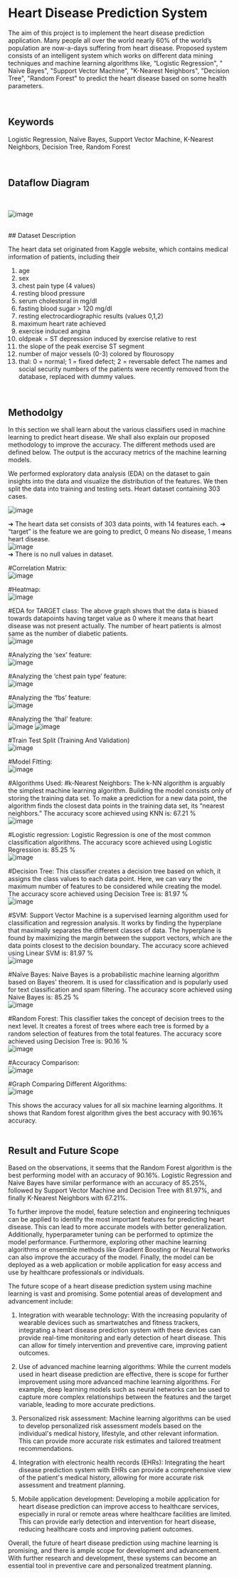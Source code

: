 
# Heart Disease Prediction System

The aim of this project is to implement the heart disease prediction application. Many people all over
the world nearly 60% of the world’s population are now-a-days suffering from heart disease. 
Proposed system consists of an intelligent system which works on different data mining techniques and machine learning algorithms like, “Logistic Regression", " Naïve Bayes", "Support Vector Machine", "K-Nearest Neighbors", "Decision Tree", "Random Forest" to predict the heart disease based on some health parameters.

<br />

## Keywords

Logistic Regression, Naïve Bayes, Support Vector Machine, K-Nearest Neighbors, Decision Tree, Random Forest

<br />

## Dataflow Diagram
<br />

![image](https://github.com/priyaa2929/Heart-Disease-Prediction-System/assets/130492957/90b20ce8-6326-46d1-b2d4-851c0a376409)



<br />
## Dataset Description

The heart data set originated from Kaggle website, which contains medical information of patients, including their
1. age
2. sex
3. chest pain type (4 values)
4. resting blood pressure
5. serum cholestoral in mg/dl
6. fasting blood sugar > 120 mg/dl
7. resting electrocardiographic results (values 0,1,2)
8. maximum heart rate achieved
9. exercise induced angina
10. oldpeak = ST depression induced by exercise relative to rest
11. the slope of the peak exercise ST segment
12. number of major vessels (0-3) colored by flourosopy
13. thal: 0 = normal; 1 = fixed defect; 2 = reversable defect The names and social security numbers of the patients were recently removed from the database, replaced with dummy values.

<br />

## Methodolgy

In this section we shall learn about the various classifiers used in machine learning to predict heart disease. We shall also explain our proposed methodology to improve the accuracy. The different methods used are defined below. The output is the accuracy metrics of the machine learning models. 

We performed exploratory data analysis (EDA) on the dataset to gain insights into the data and visualize the distribution of the features. We then split the data into training and testing sets. Heart dataset containing 303 cases.
<br />

![image](https://github.com/priyaa2929/Heart-Disease-Prediction-System/assets/130492957/0195ec08-21b8-434c-9164-4d6e3b3eee68)
<br />

➔ The heart data set consists of 303 data points, with 14 features each.
➔ “target” is the feature we are going to predict, 0 means No disease, 1 means heart disease.
<br />
![image](https://github.com/priyaa2929/Heart-Disease-Prediction-System/assets/130492957/60138479-1a41-4439-b9d6-72c1ef4dd03d)
<br />
➔ There is no null values in dataset.
<br />

#Correlation Matrix:
<br />
![image](https://github.com/priyaa2929/Heart-Disease-Prediction-System/assets/130492957/e1130491-a8e1-4f5a-b1a3-1400038e53a7)
<br />

#Heatmap:
<br />
![image](https://github.com/priyaa2929/Heart-Disease-Prediction-System/assets/130492957/705214c9-1977-425b-82a2-f76b6a130cca)
<br />

#EDA for TARGET class:
The above graph shows that the data is biased towards datapoints having target value as 0 where it means that heart disease was not present actually. The number of heart patients is almost same as the number of diabetic patients.
<br />
![image](https://github.com/priyaa2929/Heart-Disease-Prediction-System/assets/130492957/143b55e9-3926-429e-b365-ca0cb9fee2ad)
<br />

#Analyzing the ‘sex’ feature:
<br />
![image](https://github.com/priyaa2929/Heart-Disease-Prediction-System/assets/130492957/6da39b74-34d0-44bf-b73f-91982dc02dfa)
<br />

#Analyzing the ‘chest pain type’ feature:
<br />
![image](https://github.com/priyaa2929/Heart-Disease-Prediction-System/assets/130492957/2ce3cb20-519d-4535-93f5-4a42c8e3b545)
<br />

#Analyzing the ‘fbs’ feature:
<br />
![image](https://github.com/priyaa2929/Heart-Disease-Prediction-System/assets/130492957/0db539dc-1129-4ee9-b61a-fae9e49dd534)
<br />

#Analyzing the ‘thal’ feature:
<br />
![image](https://github.com/priyaa2929/Heart-Disease-Prediction-System/assets/130492957/76e3ceee-675c-4c7a-8e82-b12e63fd6346)
![image](https://github.com/priyaa2929/Heart-Disease-Prediction-System/assets/130492957/bef09305-e6c6-4208-88b3-1c7c5fce873a)
<br />

#Train Test Split (Training And Validation)
<br />
![image](https://github.com/priyaa2929/Heart-Disease-Prediction-System/assets/130492957/2c50e96d-58ac-4987-874e-d8640ee97ad1)
<br />

#Model Fitting:
<br />
![image](https://github.com/priyaa2929/Heart-Disease-Prediction-System/assets/130492957/2f164a2c-0d5f-4e12-b5f6-0da709d92b72)
<br />

#Algorithms Used:
#k-Nearest Neighbors:
The k-NN algorithm is arguably the simplest machine learning algorithm. Building the model consists only of storing the training data set. To make a prediction for a new data point, the algorithm finds the closest data points in the training data set, its “nearest neighbors.”
The accuracy score achieved using KNN is: 67.21 %
<br />
![image](https://github.com/priyaa2929/Heart-Disease-Prediction-System/assets/130492957/01fe5b09-d4a2-4a30-964d-d32a6786deb9)
<br />

#Logistic regression:
Logistic Regression is one of the most common classification algorithms.
The accuracy score achieved using Logistic Regression is: 85.25 %
<br />
![image](https://github.com/priyaa2929/Heart-Disease-Prediction-System/assets/130492957/ee712949-8379-43db-b17f-7d98ba8f8cb8)
<br />

#Decision Tree:
This classifier creates a decision tree based on which, it assigns the class values to each data point. Here, we can vary the maximum number of features to be considered while creating the model.
The accuracy score achieved using Decision Tree is: 81.97 %
<br />
![image](https://github.com/priyaa2929/Heart-Disease-Prediction-System/assets/130492957/c18800ab-b007-40c3-8dd1-9da860383c8c)
<br />

#SVM:
Support Vector Machine is a supervised learning algorithm used for classification and regression analysis. It works by finding the hyperplane that maximally separates the different classes of data. The hyperplane is found by maximizing the margin between the support vectors, which are the data points closest to the decision boundary. The accuracy score achieved using Linear SVM is: 81.97 %
<br />
![image](https://github.com/priyaa2929/Heart-Disease-Prediction-System/assets/130492957/bb55c7a2-808f-4f55-945a-a02a1d64eef3)
<br />

#Naïve Bayes:
Naive Bayes is a probabilistic machine learning algorithm based on Bayes' theorem. It is used for classification and is popularly used for text classification and spam filtering.
The accuracy score achieved using Naive Bayes is: 85.25 %
<br />
![image](https://github.com/priyaa2929/Heart-Disease-Prediction-System/assets/130492957/34cf85ce-4a11-4bed-aae2-beedce2bef8a)
<br />

#Random Forest:
This classifier takes the concept of decision trees to the next level. It creates a forest of trees where each tree is formed by a random selection of features from the total features.
The accuracy score achieved using Decision Tree is: 90.16 %
<br />
![image](https://github.com/priyaa2929/Heart-Disease-Prediction-System/assets/130492957/91347152-25f0-4193-8f3a-6daefcc39d76)
<br />

#Accuracy Comparison:
<br />
![image](https://github.com/priyaa2929/Heart-Disease-Prediction-System/assets/130492957/9cb922f4-0d2f-4dc0-b55f-73e8e5f41765)
<br />

#Graph Comparing Different Algorithms:
<br />
![image](https://github.com/priyaa2929/Heart-Disease-Prediction-System/assets/130492957/18c2e9f7-e546-4930-84d3-09f2726ea84e)
<br />

This shows the accuracy values for all six machine learning algorithms.
It shows that Random forest algorithm gives the best accuracy with 90.16% accuracy.
<br />
<br />
## Result and Future Scope

Based on the observations, it seems that the Random Forest algorithm is the best performing model with an accuracy of 90.16%. Logistic Regression and Naive Bayes have similar performance with an accuracy of 85.25%, followed by Support Vector Machine and Decision Tree with 81.97%, and finally K-Nearest Neighbors with 67.21%.

To further improve the model, feature selection and engineering techniques can be applied to identify the most important features for predicting heart disease. This can lead to more accurate models with better generalization. Additionally, hyperparameter tuning can be performed to optimize the model performance.
Furthermore, exploring other machine learning algorithms or ensemble methods like Gradient Boosting or Neural Networks can also improve the accuracy of the model. Finally, the model can be deployed as a web application or mobile application for easy access and use by healthcare professionals or individuals.

The future scope of a heart disease prediction system using machine learning is vast and promising. Some potential areas of development and advancement include:

1. Integration with wearable technology: With the increasing popularity of wearable devices such as smartwatches and fitness trackers, integrating a heart disease prediction system with these devices can provide real-time monitoring and early detection of heart disease. This can allow for timely intervention and preventive care, improving patient outcomes.

2. Use of advanced machine learning algorithms: While the current models used in heart disease prediction are effective, there is scope for further improvement using more advanced machine learning algorithms. For example, deep learning models such as neural networks can be used to capture more complex relationships between the features and the target variable, leading to more accurate predictions.

3. Personalized risk assessment: Machine learning algorithms can be used to develop personalized risk assessment models based on the individual's medical history, lifestyle, and other relevant information. This can provide more accurate risk estimates and tailored treatment recommendations.

4. Integration with electronic health records (EHRs): Integrating the heart disease prediction system with EHRs can provide a comprehensive view of the patient's medical history, allowing for more accurate risk assessment and treatment planning.

5. Mobile application development: Developing a mobile application for heart disease prediction can improve access to healthcare services, especially in rural or remote areas where healthcare facilities are limited. This can provide early detection and intervention for heart disease, reducing healthcare costs and improving patient outcomes.

Overall, the future of heart disease prediction using machine learning is promising, and there is ample scope for development and advancement. With further research and development, these systems can become an essential tool in preventive care and personalized treatment planning.

